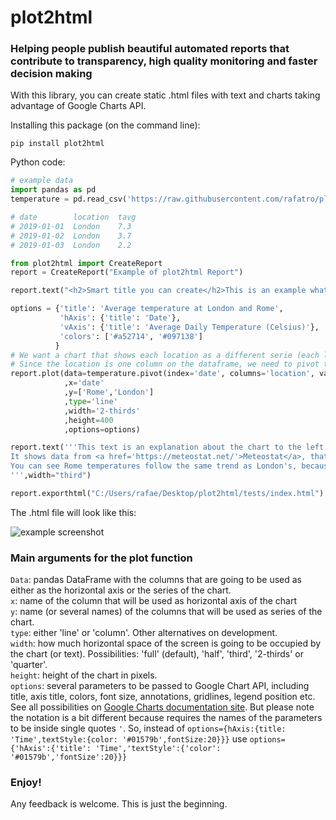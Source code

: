 # plot2html
### Helping people publish beautiful automated reports that contribute to transparency, high quality monitoring and faster decision making

With this library, you can create static .html files with text and charts taking advantage of Google Charts API.

Installing this package (on the command line):
```
pip install plot2html
```

Python code:
```python
# example data
import pandas as pd
temperature = pd.read_csv('https://raw.githubusercontent.com/rafatro/plot2html/main/tests/Temperature_London_Rome.csv',parse_dates=[0])

# date        location  tavg
# 2019-01-01  London    7.3
# 2019-01-02  London    3.7
# 2019-01-03  London    2.2
```
```python
from plot2html import CreateReport
report = CreateReport("Example of plot2html Report")

report.text("<h2>Smart title you can create</h2>This is an example what what you can do with plot2html.")

options = {'title': 'Average temperature at London and Rome',
           'hAxis': {'title': 'Date'},
           'vAxis': {'title': 'Average Daily Temperature (Celsius)'},
           'colors': ['#a52714', '#097138']
          }
# We want a chart that shows each location as a different serie (each loacation should be a different line on the chart).
# Since the location is one column on the dataframe, we need to pivot the dataframe so each location becomes a column.
report.plot(data=temperature.pivot(index='date', columns='location', values='tavg').reset_index()
            ,x='date'
            ,y=['Rome','London']
            ,type='line'
            ,width='2-thirds'
            ,height=400
            ,options=options)

report.text('''This text is an explanation about the chart to the left.<br>
It shows data from <a href='https://meteostat.net/'>Meteostat</a>, that provides open source data about meteorology.<br>
You can see Rome temperatures follow the same trend as London's, because both cities are in the northern hemisphere, but Rome is a bit hotter, especialy on the summer.
''',width="third")

report.exporthtml("C:/Users/rafae/Desktop/plot2html/tests/index.html")
```

The .html file will look like this:

![example screenshot](https://raw.githubusercontent.com/rafatro/plot2html/main/tests/example.jpg)


### Main arguments for the plot function

`Data`: pandas DataFrame with the columns that are going to be used as either as the horizontal axis or the series of the chart.<br>
`x`: name of the column that will be used as horizontal axis of the chart<br>
`y`: name (or several names) of the columns that will be used as series of the chart.<br>
`type`: either 'line' or 'column'. Other alternatives on development.<br>
`width`: how much horizontal space of the screen is going to be occupied by the chart (or text). Possibilities: 'full' (default), 'half', 'third', '2-thirds' or 'quarter'.<br>
`height`: height of the chart in pixels.<br>
`options`: several parameters to be passed to Google Chart API, including title, axis title, colors, font size, annotations, gridlines, legend position etc. See all possibilities on [Google Charts documentation site](https://developers.google.com/chart/interactive/docs/gallery/linechart#configuration-options). But please note the notation is a bit different because requires the names of the parameters to be inside single quotes `'`. So, instead of `options={hAxis:{title: 'Time',textStyle:{color: '#01579b',fontSize:20}}}` use `options={'hAxis':{'title': 'Time','textStyle':{'color': '#01579b','fontSize':20}}}`

### Enjoy! 

Any feedback is welcome. This is just the beginning.
